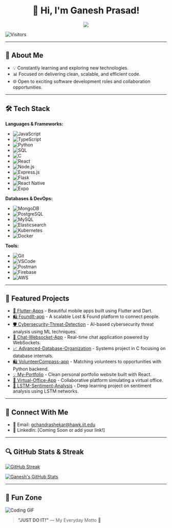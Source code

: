 
<h1 align="center">👋 Hi, I'm Ganesh Prasad!
</h1>

<p align="center">
  <img src="https://readme-typing-svg.herokuapp.com?font=Fira+Code&size=28&pause=1000&center=true&vCenter=true&width=800&lines=Aspiring+Software+Engineer;Passionate+about+building+scalable+web+apps;Loves+to+be+creative+and+build+amazing+apps;JUST+DO+IT!"/>
</p>

![Visitors](https://komarev.com/ghpvc/?username=Ganesh-Shekar&style=flat-square&color=blue)

---

## 🚀 About Me
- 💡 Constantly learning and exploring new technologies.
- 📊 Focused on delivering clean, scalable, and efficient code.
- 🌐 Open to exciting software development roles and collaboration opportunities.

---

## 🛠️ Tech Stack

**Languages & Frameworks:**
- ![JavaScript](https://img.shields.io/badge/-JavaScript-F7DF1E?style=flat&logo=javascript&logoColor=black)
- ![TypeScript](https://img.shields.io/badge/-TypeScript-3178C6?style=flat&logo=typescript&logoColor=white)
- ![Python](https://img.shields.io/badge/-Python-3776AB?style=flat&logo=python&logoColor=white)
- ![SQL](https://img.shields.io/badge/-SQL-4479A1?style=flat&logo=postgresql&logoColor=white)
- ![C](https://img.shields.io/badge/-C-00599C?style=flat&logo=c&logoColor=white)
- ![React](https://img.shields.io/badge/-React-61DAFB?style=flat&logo=react&logoColor=black)
- ![Node.js](https://img.shields.io/badge/-Node.js-339933?style=flat&logo=node.js&logoColor=white)
- ![Express.js](https://img.shields.io/badge/-Express.js-000000?style=flat&logo=express&logoColor=white)
- ![Flask](https://img.shields.io/badge/-Flask-000000?style=flat&logo=flask&logoColor=white)
- ![React Native](https://img.shields.io/badge/-React_Native-61DAFB?style=flat&logo=react&logoColor=black)
- ![Expo](https://img.shields.io/badge/-Expo-000020?style=flat&logo=expo&logoColor=white)

**Databases & DevOps:**
- ![MongoDB](https://img.shields.io/badge/-MongoDB-47A248?style=flat&logo=mongodb&logoColor=white)
- ![PostgreSQL](https://img.shields.io/badge/-PostgreSQL-336791?style=flat&logo=postgresql&logoColor=white)
- ![MySQL](https://img.shields.io/badge/-MySQL-4479A1?style=flat&logo=mysql&logoColor=white)
- ![Elasticsearch](https://img.shields.io/badge/-Elasticsearch-005571?style=flat&logo=elasticsearch&logoColor=white)
- ![Kubernetes](https://img.shields.io/badge/-Kubernetes-326CE5?style=flat&logo=kubernetes&logoColor=white)
- ![Docker](https://img.shields.io/badge/-Docker-2496ED?style=flat&logo=docker&logoColor=white)

**Tools:**
- ![Git](https://img.shields.io/badge/-Git-F05032?style=flat&logo=git&logoColor=white)
- ![VSCode](https://img.shields.io/badge/-VSCode-007ACC?style=flat&logo=visual-studio-code&logoColor=white)
- ![Postman](https://img.shields.io/badge/-Postman-FF6C37?style=flat&logo=postman&logoColor=white)
- ![Firebase](https://img.shields.io/badge/-Firebase-FFCA28?style=flat&logo=firebase&logoColor=black)
- ![AWS](https://img.shields.io/badge/-AWS-232F3E?style=flat&logo=amazon-aws&logoColor=white)

---

## 🚀 Featured Projects

- [🌟 Flutter-Apps](https://github.com/Ganesh-Shekar/Flutter-Apps) - Beautiful mobile apps built using Flutter and Dart.
- [🛍️ FoundIt-app](https://github.com/Ganesh-Shekar/FoundIt-app) - A scalable Lost & Found platform to connect people.
- [🛡️ Cybersecurity-Threat-Detection](https://github.com/Ganesh-Shekar/Cybersecurity-Threat-Detection) - AI-based cybersecurity threat analysis using ML techniques.
- [💬 Chat-Websocket-App](https://github.com/Ganesh-Shekar/Chat-Websocket-App) - Real-time chat application powered by WebSockets.
- [📈 Advanced-Database-Organization](https://github.com/Ganesh-Shekar/Advanced-Database-Organization) - Systems project in C focusing on database internals.
- [🛍️ VolunteerCompass-app](https://github.com/Ganesh-Shekar/VolunteerCompass-app) - Matching volunteers to opportunities with Python backend.
- [💡 My-Portfolio](https://github.com/Ganesh-Shekar/My-Portfolio) - Clean personal portfolio website built with React.
- [🏢 Virtual-Office-App](https://github.com/Ganesh-Shekar/Virtual-Office-App) - Collaborative platform simulating a virtual office.
- [🌰 LSTM-Sentiment-Analysis](https://github.com/Ganesh-Shekar/LSTM-Sentiment-Analysis) - Deep learning project on sentiment analysis using LSTM networks.

---

## 💬 Connect With Me

- 📧 Email: gchandrashekar@hawk.iit.edu
- 👤 LinkedIn: [Coming Soon or add your link!]

---

## 🔍 GitHub Stats & Streak

[![GitHub Streak](https://streak-stats.demolab.com?user=Ganesh-Shekar&theme=tokyonight)](https://git.io/streak-stats)

[![Ganesh's GitHub Stats](https://github-readme-stats.vercel.app/api?username=Ganesh-Shekar&show_icons=true&theme=tokyonight)](https://github.com/anuraghazra/github-readme-stats)

---

## 🎉 Fun Zone

![Coding GIF](https://raw.githubusercontent.com/saadeghi/saadeghi/master/dino.gif)

> **"JUST DO IT!"** — My Everyday Motto 🚀
